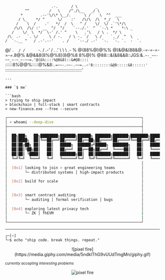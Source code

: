                          .-.      / \        _
             ^^         /   \    /^./\__   _/ \
           *        .--'\/\* \__/.      \ /    \  ^^  ___
          / \_    */ ^      \/    :'   /\/\  /\  *_/   \
         /    \  /    .'   */  /  \   ^ /    \/  \/ .`'\*/\
        /\/\  /\/ :' __  ^/  ^/    `--./.'  ^  `-.\ *    *:\ _
       /    \/  \  */  \-' /.' ^    \   .'\   / \ .  */ \
     /\  .-   `. \/     \ / -.   / \ -. `/   \ /    `._/  ^  \
    /  `-.__ ^   / .-'.--'    . /    `--./ .-'  `-.  `-. `.  -  `.
  @/        `.  / /      `-.   /  .-'   / .   .'   \    \  \  .-  \%
  @(88%@)@%% @)&@&(88&@.-_=_-=_-=_-=_-=_.8@% &@&&8(8%@%8)(8@%8 8%@)%
  @88:::&(&8&&8::JGS:&`.~-_~~-~~_~-~_~-~~=.'@(&%::::%@8&8)::&#@8::::
  `::::::8%@@%:::::@%&8:`.=~~-.~~-.~~=..~'8::::::::&@8:::::&8::::::'
   `::::::::::::::::::::::::::::::::::::::::::::::::::::::::::::::'
```
---

### `$ me`

```bash
> trying to ship impact
> blockchain | full-stack | smart contracts
> new-finance.exe --free --secure
```

```bash
┌─────────────────────────────────────────────────────────────┐
│ > whoami --deep-dive                                        │
├─────────────────────────────────────────────────────────────┤
│                                                             │
│  ██╗███╗   ██╗████████╗███████╗██████╗ ███████╗███████╗████████╗███████╗ │
│  ██║████╗  ██║╚══██╔══╝██╔════╝██╔══██╗██╔════╝██╔════╝╚══██╔══╝██╔════╝ │
│  ██║██╔██╗ ██║   ██║   █████╗  ██████╔╝█████╗  ███████╗   ██║   ███████╗ │
│  ██║██║╚██╗██║   ██║   ██╔══╝  ██╔══██╗██╔══╝  ╚════██║   ██║   ╚════██║ │
│  ██║██║ ╚████║   ██║   ███████╗██║  ██║███████╗███████║   ██║   ███████║ │
│  ╚═╝╚═╝  ╚═══╝   ╚═╝   ╚══════╝╚═╝  ╚═╝╚══════╝╚══════╝   ╚═╝   ╚══════╝ │
│                                                             │
│  [0x1] looking to join > great engineering teams            │
│        └─ distributed systems │ high-impact products        │
│                                                             │
│  [0x2] build for scale                                      │
│                                                             │
│                                                             │
│  [0x3] smart contract auditing                              │
│        └─ auditing │ formal verification │ bugs             │
│                                                             │
│  [0x4] exploring latest privacy tech                        │
│        └─ ZK │ fhEVM                                        |
│                                                             │
└─────────────────────────────────────────────────────────────┘

```

---

```
┌─[~]
└─$ echo "ship code. break things. repeat."
```
<div align="center">
![pixel fire](https://media.giphy.com/media/5ndklThG9vUUdTmgMn/giphy.gif)
</div>

<sub>*currently accepting interesting problems*</sub>
<div align="center">
<img src="https://media.giphy.com/media/5ndklThG9vUUdTmgMn/giphy.gif" alt="pixel fire" />
</div>
